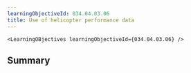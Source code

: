 ```yaml
---
learningObjectiveId: 034.04.03.06
title: Use of helicopter performance data
---
```


```tsx eval
<LearningOBjectives learningObjectiveId={034.04.03.06} />
```

## Summary
